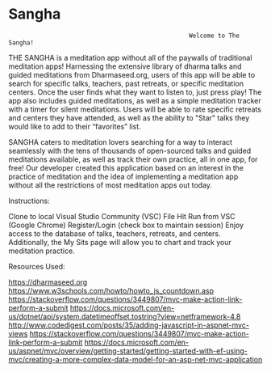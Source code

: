 # Sangha

                                                      Welcome to The Sangha!
                                                      
  THE SANGHA is a meditation app without all of the paywalls of traditional meditation apps! Harnessing the extensive library of dharma talks and guided meditations from Dharmaseed.org, users of this app will be able to search for specific talks, teachers, past retreats, or specific meditation centers. Once the user finds what they want to listen to, just press play! The app also includes guided meditations, as well as a simple meditation tracker with a timer for silent meditations. Users will be able to rate specific retreats and centers they have attended, as well as the ability to "Star" talks they would like to add to their “favorites” list. 

  SANGHA caters to meditation lovers searching for a way to interact seamlessly with the tens of thousands of open-sourced talks and guided meditations available, as well as track their own practice, all in one app, for free!  Our developer created this application based on an interest in the practice of meditation and the idea of implementing a meditation app without all the restrictions of most meditation apps out today. 


Instructions:

Clone to local Visual Studio Community (VSC) File
Hit Run from VSC (Google Chrome)
Register/Login (check box to maintain session)
Enjoy access to the database of talks, teachers, retreats, and centers. Additionally, the My Sits page will allow you to chart and track your meditation practice.


Resources Used:

https://dharmaseed.org
https://www.w3schools.com/howto/howto_js_countdown.asp
https://stackoverflow.com/questions/3449807/mvc-make-action-link-perform-a-submit
https://docs.microsoft.com/en-us/dotnet/api/system.datetimeoffset.tostring?view=netframework-4.8
http://www.codedigest.com/posts/35/adding-javascript-in-aspnet-mvc-views
https://stackoverflow.com/questions/3449807/mvc-make-action-link-perform-a-submit
https://docs.microsoft.com/en-us/aspnet/mvc/overview/getting-started/getting-started-with-ef-using-mvc/creating-a-more-complex-data-model-for-an-asp-net-mvc-application
